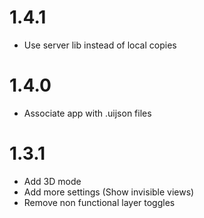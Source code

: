# 1.4.1

- Use server lib instead of local copies

# 1.4.0

- Associate app with .uijson files

# 1.3.1

- Add 3D mode
- Add more settings (Show invisible views)
- Remove non functional layer toggles